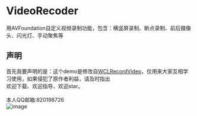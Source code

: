 # VideoRecoder

用AVFoundation自定义视频录制功能，包含：横竖屏录制、断点录制、前后摄像头、闪光灯、手动聚焦等

## 声明

首先我要声明的是：这个demo是修改自[WCLRecordVideo](https://github.com/631106979/WCLRecordVideo)，仅用来大家互相学习使用，如果侵犯了原作者利益，请及时指出
<br>欢迎下载、欢迎指导、欢迎star。</br>
<br>本人QQ邮箱:820198726</br>
![image](https://github.com/haolizi/VideoRecord/blob/master/etc.gif)




